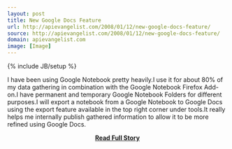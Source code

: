 ```yaml
---
layout: post
title: New Google Docs Feature
url: http://apievangelist.com/2008/01/12/new-google-docs-feature/
source: http://apievangelist.com/2008/01/12/new-google-docs-feature/
domain: apievangelist.com
image: [Image]
---
```

{% include JB/setup %}<p>I have been using Google Notebook pretty heavily.I use it for about 80% of my data gathering in combination with the Google Notebook Firefox Add-on.I have permanent and temporary Google Notebook Folders for different purposes.I will export a notebook from a Google Notebook to Google Docs using the export feature available in the top right corner under tools.It really helps me internally publish gathered information to allow it to be more refined using Google Docs.</p>
<center><p><a href="http://apievangelist.com/2008/01/12/new-google-docs-feature/" style='padding:25px; font-sze:18px; font-weight: bold;'>Read Full Story</a></p></center>
